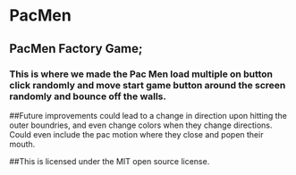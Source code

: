 # PacMen
## PacMen Factory Game;
### This is where we made the Pac Men load multiple on button click randomly and move start game button around the screen randomly and bounce off the walls.

##Future improvements could lead to a change in direction upon hitting the outer boundries, and even change colors when they change directions. Could even include the pac motion where they close and popen their mouth.

##This is licensed under the MIT open source license.
